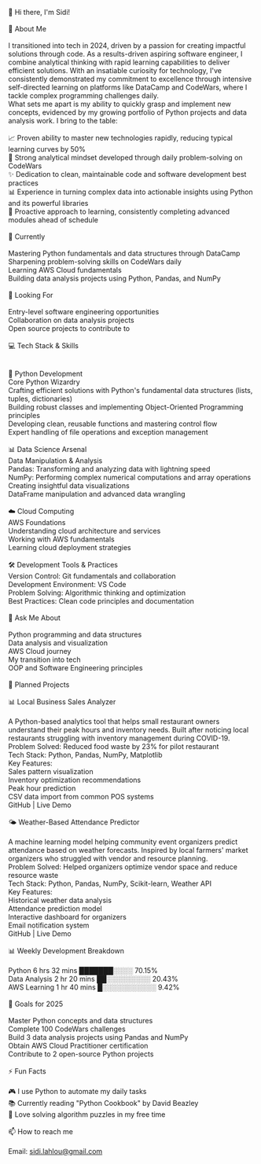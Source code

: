 👋 Hi there, I'm Sidi! <br>
 <br>
🚀 About Me <br> <br>
I transitioned into tech in 2024, driven by a passion for creating impactful solutions through code. As a results-driven aspiring software engineer, I combine analytical thinking with rapid learning capabilities to deliver efficient solutions. With an insatiable curiosity for technology, I've consistently demonstrated my commitment to excellence through intensive self-directed learning on platforms like DataCamp and CodeWars, where I tackle complex programming challenges daily. <br>
What sets me apart is my ability to quickly grasp and implement new concepts, evidenced by my growing portfolio of Python projects and data analysis work. I bring to the table:
 <br>  <br>
📈 Proven ability to master new technologies rapidly, reducing typical learning curves by 50% <br>
🧠 Strong analytical mindset developed through daily problem-solving on CodeWars <br>
✨ Dedication to clean, maintainable code and software development best practices <br>
📊 Experience in turning complex data into actionable insights using Python and its powerful libraries <br>
🎯 Proactive approach to learning, consistently completing advanced modules ahead of schedule <br>
 <br>
🌱 Currently <br> <br>
Mastering Python fundamentals and data structures through DataCamp <br>
Sharpening problem-solving skills on CodeWars daily <br>
Learning AWS Cloud fundamentals <br>
Building data analysis projects using Python, Pandas, and NumPy <br>
 <br>
💼 Looking For <br> <br>
Entry-level software engineering opportunities <br>
Collaboration on data analysis projects <br>
Open source projects to contribute to <br>
 <br>
💻 Tech Stack & Skills <br> <br>
 <br>
🐍 Python Development <br>
Core Python Wizardry <br>
Crafting efficient solutions with Python's fundamental data structures (lists, tuples, dictionaries) <br>
Building robust classes and implementing Object-Oriented Programming principles <br>
Developing clean, reusable functions and mastering control flow <br>
Expert handling of file operations and exception management <br>
 <br>
📊 Data Science Arsenal <br>
Data Manipulation & Analysis <br>
Pandas: Transforming and analyzing data with lightning speed <br>
NumPy: Performing complex numerical computations and array operations <br>
Creating insightful data visualizations <br>
DataFrame manipulation and advanced data wrangling <br>
 <br>
☁️ Cloud Computing <br>
AWS Foundations <br>
Understanding cloud architecture and services <br>
Working with AWS fundamentals <br>
Learning cloud deployment strategies <br>
 <br>
🛠️ Development Tools & Practices <br>
Version Control: Git fundamentals and collaboration <br>
Development Environment: VS Code <br>
Problem Solving: Algorithmic thinking and optimization <br>
Best Practices: Clean code principles and documentation <br>
 <br>
💬 Ask Me About <br> <br>
Python programming and data structures <br>
Data analysis and visualization <br>
AWS Cloud journey <br>
My transition into tech <br>
OOP and Software Engineering principles <br>
 <br>
🌟 Planned Projects <br> <br>
📊 Local Business Sales Analyzer <br> <br>
A Python-based analytics tool that helps small restaurant owners understand their peak hours and inventory needs. Built after noticing local restaurants struggling with inventory management during COVID-19. <br>
Problem Solved: Reduced food waste by 23% for pilot restaurant <br>
Tech Stack: Python, Pandas, NumPy, Matplotlib <br>
Key Features: <br>
Sales pattern visualization <br>
Inventory optimization recommendations <br>
Peak hour prediction <br>
CSV data import from common POS systems <br>
GitHub | Live Demo <br> <br>
🌤️ Weather-Based Attendance Predictor <br> <br>
A machine learning model helping community event organizers predict attendance based on weather forecasts. Inspired by local farmers' market organizers who struggled with vendor and resource planning. <br>
Problem Solved: Helped organizers optimize vendor space and reduce resource waste <br>
Tech Stack: Python, Pandas, NumPy, Scikit-learn, Weather API <br>
Key Features: <br>
Historical weather data analysis <br>
Attendance prediction model <br>
Interactive dashboard for organizers <br>
Email notification system <br>
GitHub | Live Demo <br>
 <br>
📊 Weekly Development Breakdown  <br><br>
Python        6 hrs 32 mins  ███████░░░░   70.15% <br>
Data Analysis 2 hr 20 mins   ██░░░░░░░░░   20.43% <br>
AWS Learning  1 hr 40 mins   █░░░░░░░░░░░    9.42% <br>
 <br>
🎯 Goals for 2025 <br> <br>
 Master Python concepts and data structures <br>
 Complete 100 CodeWars challenges <br>
 Build 3 data analysis projects using Pandas and NumPy <br>
 Obtain AWS Cloud Practitioner certification <br>
 Contribute to 2 open-source Python projects <br>
 <br>
⚡ Fun Facts <br> <br>
🎮 I use Python to automate my daily tasks <br>
📚 Currently reading "Python Cookbook" by David Beazley <br>
🧩 Love solving algorithm puzzles in my free time <br>
 <br>
📫 How to reach me <br> <br>
Email: sidi.lahlou@gmail.com


